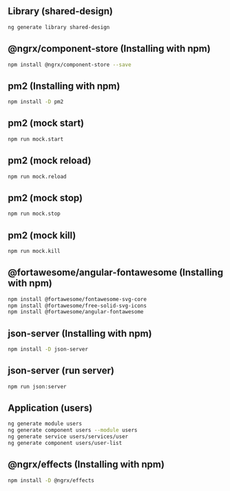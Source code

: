 ## Library (shared-design)

```sh
ng generate library shared-design
```

## @ngrx/component-store (Installing with npm)

```sh
npm install @ngrx/component-store --save
```

## pm2 (Installing with npm)

```sh
npm install -D pm2
```

## pm2 (mock start)

```sh
npm run mock.start
```

## pm2 (mock reload)

```sh
npm run mock.reload
```

## pm2 (mock stop)

```sh
npm run mock.stop
```

## pm2 (mock kill)

```sh
npm run mock.kill
```

## @fortawesome/angular-fontawesome (Installing with npm)

```sh
npm install @fortawesome/fontawesome-svg-core
npm install @fortawesome/free-solid-svg-icons
npm install @fortawesome/angular-fontawesome
```

## json-server (Installing with npm)

```sh
npm install -D json-server
```

## json-server (run server)

```sh
npm run json:server
```

## Application (users)

```sh
ng generate module users
ng generate component users --module users
ng generate service users/services/user
ng generate component users/user-list
```

## @ngrx/effects (Installing with npm)

```sh
npm install -D @ngrx/effects
```
